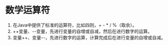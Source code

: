 # 数学运算符
1. 在Java中提供了标准的运算符，比如四则，+ - * / %（取余）。
2. ++变量、--变量，先进行变量的自增或自减，然后在进行数字的运算。
3. 变量++、变量--，先进行数字的运算，计算完成后在进行变量的自增或自减。
